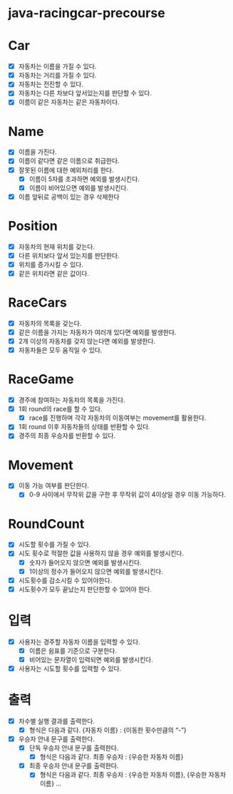 # java-racingcar-precourse

# Car

- [x]  자동차는 이름을 가질 수 있다.
- [x]  자동차는 거리를 가질 수 있다.
- [x]  자동차는 전진할 수 있다.
- [x]  자동차는 다른 차보다 앞서있는지를 판단할 수 있다.
- [x]  이름이 같은 자동차는 같은 자동차이다.

# Name

- [x]  이름을 가진다.
- [x]  이름이 같다면 같은 이름으로 취급한다.
- [x]  잘못된 이름에 대한 예외처리를 한다.
    - [x]  이름이 5자를 초과하면 예외를 발생시킨다.
    - [x]  이름이 비어있으면 예외를 발생시킨다.
- [x]  이름 앞뒤로 공백이 있는 경우 삭제한다

# Position

- [x]  자동차의 현재 위치를 갖는다.
- [x]  다른 위치보다 앞서 있는지를 판단한다.
- [x]  위치를 증가시킬 수 있다.
- [x]  같은 위치라면 같은 값이다.

# RaceCars

- [x]  자동차의 목록을 갖는다.
- [x]  같은 이름을 가지는 자동차가 여러개 있다면 예외를 발생한다.
- [x]  2개 이상의 자동차를 갖지 않는다면 예외를 발생한다.
- [x]  자동차들은 모두 움직일 수 있다.

# RaceGame

- [x]  경주에 참여하는 자동차의 목록을 가진다.
- [x]  1회 round의 race를 할 수 있다.
    - [x]  race를 진행하며 각각 자동차의 이동여부는 movement를 활용한다.
- [x]  1회 round 이후 자동차들의 상태를 반환할 수 있다.
- [x]  경주의 최종 우승자를 반환할 수 있다.

# Movement

- [x]  이동 가능 여부를 판단한다.
    - [x]  0-9 사이에서 무작위 값을 구한 후 무작위 값이 4이상일 경우 이동 가능하다.

# RoundCount

- [x]  시도할 횟수를 가질 수 있다.
- [x]  시도 횟수로 적절한 값을 사용하지 않을 경우 예외를 발생시킨다.
    - [x]  숫자가 들어오지 않으면 예외를 발생시킨다.
    - [x]  1이상의 정수가 들어오지 않으면 예외를 발생시킨다.
- [x]  시도횟수를 감소시킬 수 있어야한다.
- [x]  시도횟수가 모두 끝났는지 판단한할 수 있어야 한다.

# 입력

- [x]  사용자는 경주할 자동차 이름을 입력할 수 있다.
    - [x]  이름은 쉼표를 기준으로 구분한다.
    - [x]  비어있는 문자열이 입력되면 예외를 발생시킨다.

- [x]  사용자는 시도할 횟수를 입력할 수 있다.

# 출력

- [x]  차수별 실행 결과를 출력한다.
    - [x]  형식은 다음과 같다. {자동차 이름} : {이동한 횟수만큼의 “-”}
- [x]  우승자 안내 문구를 출력한다.
    - [x]  단독 우승자 안내 문구를 출력한다.
        - [x]  형식은 다음과 같다. 최종 우승자 : {우승한 자동차 이름}
    - [x]  최종 우승자 안내 문구를 출력한다.
        - [x]  형식은 다음과 같다. 최종 우승자 : {우승한 자동차 이름}, {우승한 자동차 이름} …
